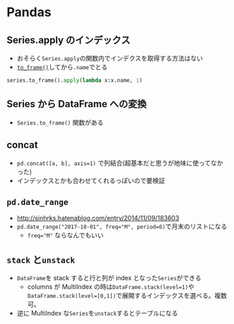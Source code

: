 # Pandas

## Series.apply のインデックス

- おそらく`Series.apply`の関数内でインデクスを取得する方法はない
- [`to_frame()`](#SeriesからDataFrameへの変換)してから`.name`でとる

```python
series.to_frame().apply(lambda x:x.name, 1)
```

## Series から DataFrame への変換

- `Series.to_frame()` 関数がある

## concat

- `pd.concat([a, b], axis=1)` で列結合(超基本だと思うが地味に使ってなかった)
- インデックスとかも合わせてくれるっぽいので要検証

## `pd.date_range`

- <http://sinhrks.hatenablog.com/entry/2014/11/09/183603>
- `pd.date_range("2017-10-01", freq="M", period=6)`で月末のリストになる
  - `freq="M"` ならなんでもいい

## `stack` と`unstack`

- `DataFrame`を stack すると行と列が index となった`Series`ができる
  - columns が MultiIndex の時は`DataFrame.stack(level=1)`や`DataFrame.stack(level=[0,1])`で展開するインデックスを選べる。複数可。
- 逆に MultiIndex な`Series`を`unstack`するとテーブルになる
